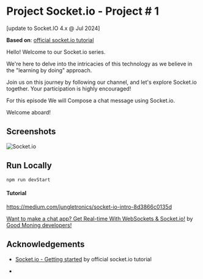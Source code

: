 
# Project Socket.io - Project # 1
[update to Socket.IO 4.x @ Jul 2024]

**Based on**: [official socket.io tutorial](https://socket.io/docs/v4/tutorial/introduction)

Hello! Welcome to our Socket.io series. 

We're here to delve into the intricacies of this technology as we believe in the "learning by doing" approach. 

Join us on this journey by following our channel, and let's explore Socket.io together. Your participation is highly encouraged!


For this episode We will Compose a chat message
using Socket.io.

Welcome aboard!




## Screenshots

![Socket.io](https://miro.medium.com/v2/resize:fit:640/0*98EV9BEp6LBfhCAf)


## Run Locally

```
npm run devStart
```

#### Tutorial
https://medium.com/jungletronics/socket-io-intro-8d3866c0135d

[Want to make a chat app? Get Real-time With WebSockets & Socket.io!](https://youtu.be/GdYVTWujYD8?feature=shared) by [Good Moning developers!](https://youtube.com/playlist?list=PLF_SZiztoCWFHE3xDRIa3Cd4XfyzlP6aF&feature=shared)

## Acknowledgements

 - [Socket.io - Getting started](https://socket.io/docs/v4/tutorial/introduction) by official socket.io tutorial

 - 

